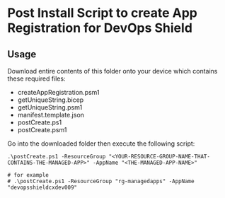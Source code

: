 # Post Install Script to create App Registration for DevOps Shield

## Usage

Download entire contents of this folder onto your device which contains these required files:
- createAppRegistration.psm1
- getUniqueString.bicep
- getUniqueString.psm1
- manifest.template.json
- postCreate.ps1
- postCreate.psm1

Go into the downloaded folder then execute the following script:
```
.\postCreate.ps1 -ResourceGroup "<YOUR-RESOURCE-GROUP-NAME-THAT-CONTAINS-THE-MANAGED-APP>" -AppName "<THE-MANAGED-APP-NAME>"

# for example
# .\postCreate.ps1 -ResourceGroup "rg-managedapps" -AppName "devopsshieldcxdev009"  
```
